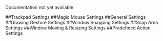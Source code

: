 Documentation not yet available

##Trackpad Settings
##Magic Mouse Settings
##General Settings
##Drawing Gesture Settings
##Window Snapping Settings
##Snap Area Settings
##Window Moving & Resizing Settings
##Predefined Action Settings




